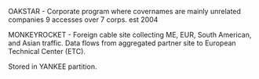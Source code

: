 OAKSTAR - Corporate program where covernames are mainly unrelated companies 9 accesses over 7 corps. est 2004

MONKEYROCKET - Foreign cable site collecting ME, EUR, South American, and Asian traffic. Data flows from aggregated partner site to European Technical Center (ETC).

Stored in YANKEE partition.

